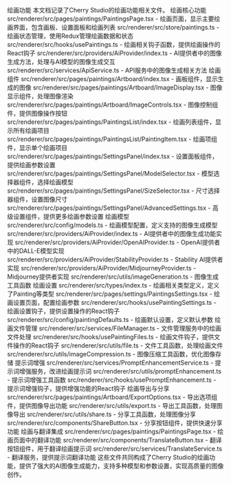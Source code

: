绘画功能
本文档记录了Cherry Studio的绘画功能相关文件。
绘画核心功能
 src/renderer/src/pages/paintings/PaintingsPage.tsx - 绘画页面，显示主要绘画界面，包含画板、设置面板和绘画列表
 src/renderer/src/store/paintings.ts - 绘画状态管理，使用Redux管理绘画数据和状态
 src/renderer/src/hooks/usePaintings.ts - 绘画相关钩子函数，提供绘画操作的React钩子
 src/renderer/src/providers/AiProvider/index.ts - AI提供者中的图像生成方法，处理与AI模型的图像生成交互
 src/renderer/src/services/ApiService.ts - API服务中的图像生成相关方法
绘画组件
src/renderer/src/pages/paintings/Artboard/index.tsx - 画板组件，显示生成的图像
src/renderer/src/pages/paintings/Artboard/ImageDisplay.tsx - 图像显示组件，处理图像渲染
src/renderer/src/pages/paintings/Artboard/ImageControls.tsx - 图像控制组件，提供图像操作按钮
src/renderer/src/pages/paintings/PaintingsList/index.tsx - 绘画列表组件，显示所有绘画项目
src/renderer/src/pages/paintings/PaintingsList/PaintingItem.tsx - 绘画项组件，显示单个绘画项目
src/renderer/src/pages/paintings/SettingsPanel/index.tsx - 设置面板组件，提供绘画参数设置
src/renderer/src/pages/paintings/SettingsPanel/ModelSelector.tsx - 模型选择器组件，选择绘画模型
src/renderer/src/pages/paintings/SettingsPanel/SizeSelector.tsx - 尺寸选择器组件，设置图像尺寸
src/renderer/src/pages/paintings/SettingsPanel/AdvancedSettings.tsx - 高级设置组件，提供更多绘画参数设置
绘画模型
 src/renderer/src/config/models.ts - 绘画模型配置，定义支持的图像生成模型
 src/renderer/src/providers/AiProvider/index.ts - AI提供者中的图像生成功能实现
 src/renderer/src/providers/AiProvider/OpenAIProvider.ts - OpenAI提供者中的DALL-E模型实现
src/renderer/src/providers/AiProvider/StabilityProvider.ts - Stability AI提供者实现
src/renderer/src/providers/AiProvider/MidjourneyProvider.ts - Midjourney提供者实现
src/renderer/src/utils/imageGeneration.ts - 图像生成工具函数
绘画设置
 src/renderer/src/types/index.ts - 绘画相关类型定义，定义了Painting等类型
src/renderer/src/pages/settings/PaintingsSettings.tsx - 绘画设置页面，配置绘画参数
src/renderer/src/hooks/usePaintingSettings.ts - 绘画设置钩子，提供设置操作的React钩子
src/renderer/src/config/paintingDefaults.ts - 绘画默认设置，定义默认参数
绘画文件管理
 src/renderer/src/services/FileManager.ts - 文件管理服务中的绘画文件处理
src/renderer/src/hooks/usePaintingFiles.ts - 绘画文件钩子，提供文件操作的React钩子
src/renderer/src/utils/file.ts - 文件工具函数，处理绘画文件
src/renderer/src/utils/imageCompression.ts - 图像压缩工具函数，优化图像存储
提示词增强
src/renderer/src/services/PromptEnhancementService.ts - 提示词增强服务，改进绘画提示词
src/renderer/src/utils/promptEnhancement.ts - 提示词增强工具函数
src/renderer/src/hooks/usePromptEnhancement.ts - 提示词增强钩子，提供增强功能的React钩子
绘画导出与分享
src/renderer/src/pages/paintings/Artboard/ExportOptions.tsx - 导出选项组件，提供图像导出功能
 src/renderer/src/utils/export.ts - 导出工具函数，处理图像导出
src/renderer/src/utils/share.ts - 分享工具函数，处理图像分享
src/renderer/src/components/ShareButton.tsx - 分享按钮组件，提供快速分享功能
绘画与翻译集成
 src/renderer/src/pages/paintings/PaintingsPage.tsx - 绘画页面中的翻译功能
 src/renderer/src/components/TranslateButton.tsx - 翻译按钮组件，用于翻译绘画提示词
 src/renderer/src/services/TranslateService.ts - 翻译服务，提供提示词翻译功能
这些文件共同构成了Cherry Studio的绘画功能，提供了强大的AI图像生成能力，支持多种模型和参数设置，实现高质量的图像创作。
